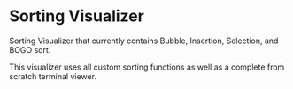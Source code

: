 # Sorting Visualizer
Sorting Visualizer that currently contains Bubble, Insertion, Selection, and BOGO sort.

This visualizer uses all custom sorting functions as well as a complete from scratch terminal viewer.
